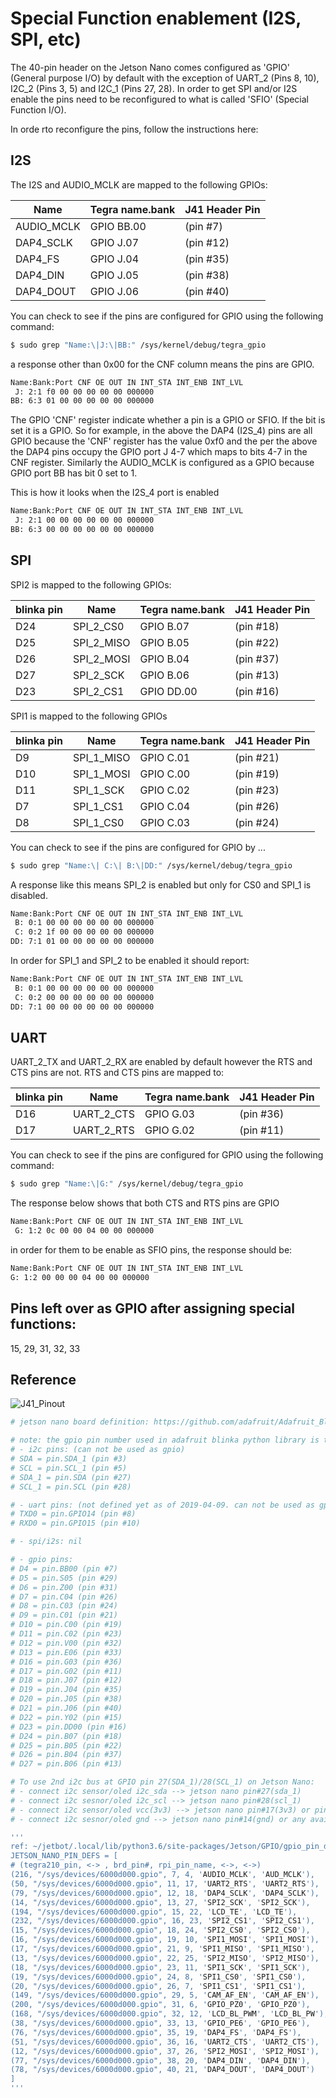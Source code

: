 
# Special Function enablement (I2S, SPI, etc)

The 40-pin header on the Jetson Nano comes configured as 'GPIO' (General purpose I/O) by default with the exception of 
UART_2 (Pins 8, 10),  I2C_2 (Pins 3, 5) and I2C_1 (Pins 27, 28). In order to get SPI and/or I2S enable the pins need to be reconfigured to what is called 'SFIO' (Special Function I/O).

In orde rto reconfigure the pins, follow the instructions here:



## I2S

The I2S and AUDIO_MCLK are mapped to the following GPIOs:

| Name | Tegra name.bank | J41 Header Pin |
|------| --------------- | -------------- |
| AUDIO_MCLK | GPIO BB.00 | (pin #7) |
| DAP4_SCLK  | GPIO  J.07 | (pin #12) |
| DAP4_FS    | GPIO  J.04 | (pin #35) |
| DAP4_DIN   | GPIO  J.05 | (pin #38) |
| DAP4_DOUT  | GPIO  J.06 | (pin #40) |

You can check to see if the pins are configured for GPIO using the following command:

````bash
$ sudo grep "Name:\|J:\|BB:" /sys/kernel/debug/tegra_gpio
````

a response other than 0x00 for the CNF column means the pins are GPIO.

````bash
Name:Bank:Port CNF OE OUT IN INT_STA INT_ENB INT_LVL
 J: 2:1 f0 00 00 00 00 00 000000
BB: 6:3 01 00 00 00 00 00 000000
````

The GPIO 'CNF' register indicate whether a pin is a GPIO or SFIO. If the bit is set it is a GPIO. So for example, 
in the above the DAP4 (I2S_4) pins are all GPIO because the 'CNF' register has the value 0xf0 and the per the above
the DAP4 pins occupy the GPIO port J 4-7 which maps to bits 4-7 in the CNF register. Similarly the AUDIO_MCLK is 
configured as a GPIO because GPIO port BB has bit 0 set to 1. 

This is how it looks when the I2S_4 port is enabled

````bash
Name:Bank:Port CNF OE OUT IN INT_STA INT_ENB INT_LVL
 J: 2:1 00 00 00 00 00 00 000000
BB: 6:3 00 00 00 00 00 00 000000
````

## SPI

SPI2 is mapped to the following GPIOs:

| blinka pin | Name | Tegra name.bank | J41 Header Pin |
|------| -----------| ---- | -------------- |
| D24  | SPI_2_CS0  | GPIO  B.07 | (pin #18) |
| D25  | SPI_2_MISO | GPIO  B.05 | (pin #22) |
| D26  | SPI_2_MOSI | GPIO  B.04 | (pin #37) |
| D27  | SPI_2_SCK  | GPIO  B.06 | (pin #13) |
| D23  | SPI_2_CS1  | GPIO DD.00 | (pin #16) |

SPI1 is mapped  to the following GPIOs

| blinka pin | Name | Tegra name.bank | J41 Header Pin |
|------| -----------| ---- | -------------- |
| D9  | SPI_1_MISO | GPIO C.01 | (pin #21) |
| D10 | SPI_1_MOSI | GPIO C.00 | (pin #19) |
| D11 | SPI_1_SCK  | GPIO C.02 | (pin #23) |
| D7  | SPI_1_CS1  | GPIO C.04 | (pin #26) |
| D8  | SPI_1_CS0  | GPIO C.03 | (pin #24) |

You can check to see if the pins are configured for GPIO by ...

````bash
$ sudo grep "Name:\| C:\| B:\|DD:" /sys/kernel/debug/tegra_gpio
````
A response like this means SPI_2 is enabled but only for CS0 and SPI_1 is disabled.

````bash
Name:Bank:Port CNF OE OUT IN INT_STA INT_ENB INT_LVL
 B: 0:1 00 00 00 00 00 00 000000
 C: 0:2 1f 00 00 00 00 00 000000 
DD: 7:1 01 00 00 00 00 00 000000
````

In order for SPI_1 and SPI_2 to be enabled it should report:

````bash
Name:Bank:Port CNF OE OUT IN INT_STA INT_ENB INT_LVL
 B: 0:1 00 00 00 00 00 00 000000
 C: 0:2 00 00 00 00 00 00 000000 
DD: 7:1 00 00 00 00 00 00 000000
````


## UART

UART_2_TX and UART_2_RX are enabled by default however the RTS and CTS pins are not.
RTS and CTS pins are mapped to:

| blinka pin | Name | Tegra name.bank | J41 Header Pin |
|------| -----------| ---- | -------------- |
| D16 | UART_2_CTS  | GPIO G.03 | (pin #36) |
| D17 | UART_2_RTS  | GPIO G.02 | (pin #11) |

You can check to see if the pins are configured for GPIO using the following command:

````bash
$ sudo grep "Name:\|G:" /sys/kernel/debug/tegra_gpio
````
The response below shows that both CTS and RTS pins are GPIO

````bash
Name:Bank:Port CNF OE OUT IN INT_STA INT_ENB INT_LVL
 G: 1:2 0c 00 00 04 00 00 000000
 ````
 
 in order for them to be enable as SFIO pins, the response should be:
 
 ````bash
Name:Bank:Port CNF OE OUT IN INT_STA INT_ENB INT_LVL
 G: 1:2 00 00 00 04 00 00 000000
 ````


## Pins left over as GPIO after assigning special functions:

15, 29, 31, 32, 33


## Reference



![J41_Pinout](https://github.com/plastibot/Notebooks/JetsonNano/Jetson_Nano_J41_Pinout.png "J41 Pinout")

```` bash
# jetson nano board definition: https://github.com/adafruit/Adafruit_Blinka/blob/master/src/adafruit_blinka/board/jetson_nano.py

# note: the gpio pin number used in adafruit blinka python library is to follow the Raspberry Pi GPIO naming system not the pin sequence on board 
# - i2c pins: (can not be used as gpio)
# SDA = pin.SDA_1 (pin #3)
# SCL = pin.SCL_1 (pin #5)
# SDA_1 = pin.SDA (pin #27)
# SCL_1 = pin.SCL (pin #28)

# - uart pins: (not defined yet as of 2019-04-09. can not be used as gpio)
# TXD0 = pin.GPIO14 (pin #8)
# RXD0 = pin.GPIO15 (pin #10)

# - spi/i2s: nil

# - gpio pins:
# D4 = pin.BB00 (pin #7)
# D5 = pin.S05 (pin #29)
# D6 = pin.Z00 (pin #31)
# D7 = pin.C04 (pin #26)
# D8 = pin.C03 (pin #24)
# D9 = pin.C01 (pin #21)
# D10 = pin.C00 (pin #19)
# D11 = pin.C02 (pin #23)
# D12 = pin.V00 (pin #32)
# D13 = pin.E06 (pin #33)
# D16 = pin.G03 (pin #36)
# D17 = pin.G02 (pin #11)
# D18 = pin.J07 (pin #12)
# D19 = pin.J04 (pin #35)
# D20 = pin.J05 (pin #38)
# D21 = pin.J06 (pin #40)
# D22 = pin.Y02 (pin #15)
# D23 = pin.DD00 (pin #16)
# D24 = pin.B07 (pin #18)
# D25 = pin.B05 (pin #22)
# D26 = pin.B04 (pin #37)
# D27 = pin.B06 (pin #13)

# To use 2nd i2c bus at GPIO pin 27(SDA_1)/28(SCL_1) on Jetson Nano:
# - connect i2c sensor/oled i2c_sda --> jetson nano pin#27(sda_1)
# - connect i2c sesnor/oled i2c_scl --> jetson nano pin#28(scl_1)
# - connect i2c sensor/oled vcc(3v3) --> jetson nano pin#17(3v3) or pin#2/4 if the sensor/oled board is 5v/3.3v compatible
# - connect i2c sesnor/oled gnd --> jetson nano pin#14(gnd) or any available gnd pins on board

'''
ref: ~/jetbot/.local/lib/python3.6/site-packages/Jetson/GPIO/gpio_pin_data.py:
JETSON_NANO_PIN_DEFS = [
# (tegra210_pin, <-> , brd_pin#, rpi_pin_name, <->, <->) 
(216, "/sys/devices/6000d000.gpio", 7, 4, 'AUDIO_MCLK', 'AUD_MCLK'),
(50, "/sys/devices/6000d000.gpio", 11, 17, 'UART2_RTS', 'UART2_RTS'),
(79, "/sys/devices/6000d000.gpio", 12, 18, 'DAP4_SCLK', 'DAP4_SCLK'),
(14, "/sys/devices/6000d000.gpio", 13, 27, 'SPI2_SCK', 'SPI2_SCK'),
(194, "/sys/devices/6000d000.gpio", 15, 22, 'LCD_TE', 'LCD_TE'),
(232, "/sys/devices/6000d000.gpio", 16, 23, 'SPI2_CS1', 'SPI2_CS1'),
(15, "/sys/devices/6000d000.gpio", 18, 24, 'SPI2_CS0', 'SPI2_CS0'),
(16, "/sys/devices/6000d000.gpio", 19, 10, 'SPI1_MOSI', 'SPI1_MOSI'),
(17, "/sys/devices/6000d000.gpio", 21, 9, 'SPI1_MISO', 'SPI1_MISO'),
(13, "/sys/devices/6000d000.gpio", 22, 25, 'SPI2_MISO', 'SPI2_MISO'),
(18, "/sys/devices/6000d000.gpio", 23, 11, 'SPI1_SCK', 'SPI1_SCK'),
(19, "/sys/devices/6000d000.gpio", 24, 8, 'SPI1_CS0', 'SPI1_CS0'),
(20, "/sys/devices/6000d000.gpio", 26, 7, 'SPI1_CS1', 'SPI1_CS1'),
(149, "/sys/devices/6000d000.gpio", 29, 5, 'CAM_AF_EN', 'CAM_AF_EN'),
(200, "/sys/devices/6000d000.gpio", 31, 6, 'GPIO_PZ0', 'GPIO_PZ0'),
(168, "/sys/devices/6000d000.gpio", 32, 12, 'LCD_BL_PWM', 'LCD_BL_PW'),
(38, "/sys/devices/6000d000.gpio", 33, 13, 'GPIO_PE6', 'GPIO_PE6'),
(76, "/sys/devices/6000d000.gpio", 35, 19, 'DAP4_FS', 'DAP4_FS'),
(51, "/sys/devices/6000d000.gpio", 36, 16, 'UART2_CTS', 'UART2_CTS'),
(12, "/sys/devices/6000d000.gpio", 37, 26, 'SPI2_MOSI', 'SPI2_MOSI'),
(77, "/sys/devices/6000d000.gpio", 38, 20, 'DAP4_DIN', 'DAP4_DIN'),
(78, "/sys/devices/6000d000.gpio", 40, 21, 'DAP4_DOUT', 'DAP4_DOUT')
]
'''
````



